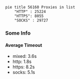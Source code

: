 
```mermaid
pie title 56160 Proxies in list
    "HTTP" : 25224
    "HTTPS": 8055
    "SOCKS" : 29727
```

### Some Info
#### Average Timeout

- mixed: 3.6s
- http: 1.8s
- https: 8.2s
- socks: 5.1s